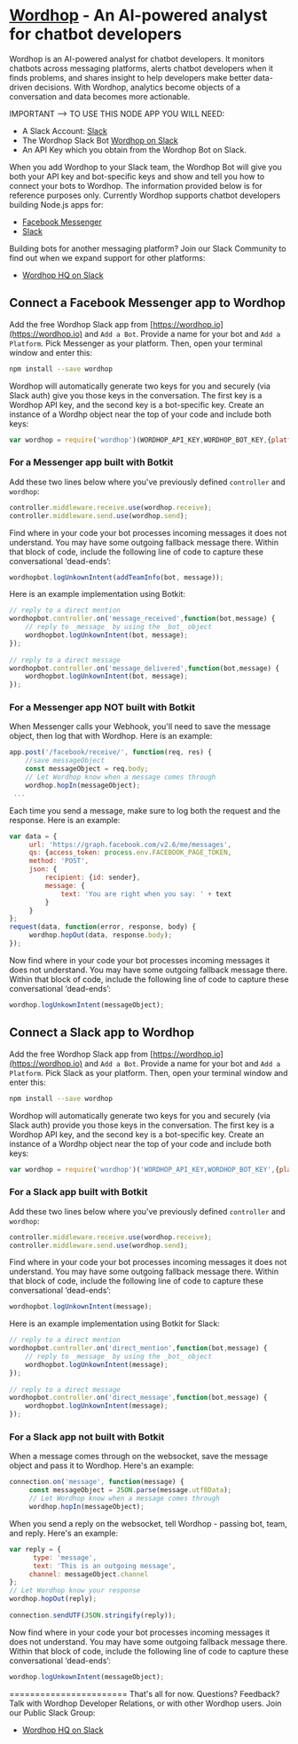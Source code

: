 # [Wordhop](https://wordhop.io) - An AI-powered analyst for chatbot developers

Wordhop is an AI-powered analyst for chatbot developers. It monitors chatbots across messaging platforms, alerts chatbot developers when it finds problems, and shares insight to help developers make better data-driven decisions. With Wordhop, analytics become objects of a conversation and data becomes more actionable.

IMPORTANT --> TO USE THIS NODE APP YOU WILL NEED:
* A Slack Account: [Slack](https://api.slack.com)
* The Wordhop Slack Bot [Wordhop on Slack](https://wordhop.io)
* An API Key which you obtain from the Wordhop Bot on Slack. 

When you add Wordhop to your Slack team, the Wordhop Bot will give you both your API key and bot-specific keys and show and tell you how to connect your bots to Wordhop.  The information provided below is for reference purposes only.  Currently Wordhop supports chatbot developers building Node.js apps for:

* [Facebook Messenger](https://developers.facebook.com)
* [Slack](https://api.slack.com)

Building bots for another messaging platform?  Join our Slack Community to find out when we expand support for other platforms:

* [Wordhop HQ on Slack](https://hq.wordhop.io)

## Connect a Facebook Messenger app to Wordhop

Add the free Wordhop Slack app from [https://wordhop.io](https://wordhop.io) and `Add a Bot`.  Provide a name for your bot and `Add a Platform`.  Pick Messenger as your platform. Then, open your terminal window and enter this:

```bash
npm install --save wordhop
```

Wordhop will automatically generate two keys for you and securely (via Slack auth) give you those keys in the conversation. The first key is a Wordhop API key, and the second key is a bot-specific key.  Create an instance of a Wordhp object near the top of your code and include both keys:  

```javascript
var wordhop = require('wordhop')(WORDHOP_API_KEY,WORDHOP_BOT_KEY,{platform:'messenger'})
```

### For a Messenger app built with Botkit

Add these two lines below where you've previously defined `controller` and `wordhop`:

```javascript
controller.middleware.receive.use(wordhop.receive); 
controller.middleware.send.use(wordhop.send); 
```

Find where in your code your bot processes incoming messages it does not understand. You may have some outgoing fallback message there. Within that block of code, include the following line of code to capture these conversational ‘dead-ends’:

```javascript
wordhopbot.logUnkownIntent(addTeamInfo(bot, message));
```

Here is an example implementation using Botkit:

```javascript
// reply to a direct mention 
wordhopbot.controller.on('message_received',function(bot,message) { 
    // reply to _message_ by using the _bot_ object 
    wordhopbot.logUnkownIntent(bot, message); 
}); 
     
// reply to a direct message 
wordhopbot.controller.on('message_delivered',function(bot,message) { 
    wordhopbot.logUnkownIntent(bot, message); 
});
```

### For a Messenger app NOT built with Botkit


When Messenger calls your Webhook, you'll need to save the message object, then log that with Wordhop. Here is an example:

```javascript
app.post('/facebook/receive/', function(req, res) {
    //save messageObject
    const messageObject = req.body; 
    // Let Wordhop know when a message comes through 
    wordhop.hopIn(messageObject);
 ...
```

Each time you send a message, make sure to log both the request and the response. Here is an example:
```javascript
var data = { 
     url: 'https://graph.facebook.com/v2.6/me/messages', 
     qs: {access_token: process.env.FACEBOOK_PAGE_TOKEN, 
     method: 'POST', 
     json: { 
         recipient: {id: sender}, 
         message: { 
             text: 'You are right when you say: ' + text 
         } 
     } 
}; 
request(data, function(error, response, body) { 
     wordhop.hopOut(data, response.body); 
});
```

Now find where in your code your bot processes incoming messages it does not understand. You may have some outgoing fallback message there. Within that block of code, include the following line of code to capture these conversational ‘dead-ends’:

```javascript
wordhop.logUnkownIntent(messageObject);
```

## Connect a Slack app to Wordhop

Add the free Wordhop Slack app from [https://wordhop.io](https://wordhop.io) and  `Add a Bot`.  Provide a name for your bot and  `Add a Platform`.  Pick Slack as your platform. Then, open your terminal window and enter this:

```bash
npm install --save wordhop
```

Wordhop will automatically generate two keys for you and securely (via Slack auth) provide you those keys in the conversation. The first key is a Wordhop API key, and the second key is a bot-specific key.  Create an instance of a Wordhp object near the top of your code and include both keys:  

```javascript
var wordhop = require('wordhop')('WORDHOP_API_KEY,WORDHOP_BOT_KEY',{platform:'slack'});
```


### For a Slack app built with Botkit

Add these two lines below where you've previously defined `controller` and `wordhop`:

```javascript
controller.middleware.receive.use(wordhop.receive); 
controller.middleware.send.use(wordhop.send); 
```

Find where in your code your bot processes incoming messages it does not understand. You may have some outgoing fallback message there. Within that block of code, include the following line of code to capture these conversational ‘dead-ends’:

```javascript
wordhopbot.logUnkownIntent(message);
```

Here is an example implementation using Botkit for Slack:

```javascript
// reply to a direct mention 
wordhopbot.controller.on('direct_mention',function(bot,message) { 
    // reply to _message_ by using the _bot_ object 
    wordhopbot.logUnkownIntent(message); 
}); 
     
// reply to a direct message 
wordhopbot.controller.on('direct_message',function(bot,message) { 
    wordhopbot.logUnkownIntent(message); 
});
```

### For a Slack app not built with Botkit

When a message comes through on the websocket, save the message object and pass it to Wordhop. Here's an example:

```javascript
connection.on('message', function(message) { 
     const messageObject = JSON.parse(message.utf8Data); 
     // Let Wordhop know when a message comes through 
     wordhop.hopIn(messageObject);
```

When you send a reply on the websocket, tell Wordhop - passing bot, team, and reply. Here's an example:

```javascript
var reply = { 
      type: 'message', 
      text: 'This is an outgoing message', 
     channel: messageObject.channel 
}; 
// Let Wordhop know your response 
wordhop.hopOut(reply); 
 
connection.sendUTF(JSON.stringify(reply));
```

Now find where in your code your bot processes incoming messages it does not understand. You may have some outgoing fallback message there. Within that block of code, include the following line of code to capture these conversational ‘dead-ends’:

```javascript
wordhop.logUnkownIntent(messageObject);
```

=======================
That's all for now. Questions?  Feedback?  Talk with Wordhop Developer Relations, or with other Wordhop users. Join our Public Slack Group:
* [Wordhop HQ on Slack](https://hq.wordhop.io)


